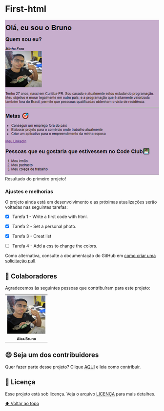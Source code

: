 # First-html
<img src="./assets/post2.png" alt="exemplo imagem">
Resultado do primeiro projeto!



### Ajustes e melhorias

O projeto ainda está em desenvolvimento e as próximas atualizações serão voltadas nas seguintes tarefas:

- [x] Tarefa 1 - Write a first code with html.
- [x] Tarefa 2 - Set a personal photo.
- [x] Tarefa 3 - Creat list
- [ ] Tarefa 4 - Add a css to change the colors.






Como alternativa, consulte a documentação do GitHub em [como criar uma solicitação pull](https://help.github.com/en/github/collaborating-with-issues-and-pull-requests/creating-a-pull-request).

## 🤝 Colaboradores

Agradecemos às seguintes pessoas que contribuíram para este projeto:


<table>
  <tr>
    <td align="center">
      <a href="#">
        <img src="./assets/250x250.png
        " width="125px"/><br>
        <sub>
          <b>Alex Bruno</b>
        </sub>
      </a>
    
</table>


## 😄 Seja um dos contribuidores<br>

Quer fazer parte desse projeto? Clique [AQUI](CONTRIBUTING.md) e leia como contribuir.

## 📝 Licença

Esse projeto está sob licença. Veja o arquivo [LICENÇA](LICENSE.md) para mais detalhes.

[⬆ Voltar ao topo](#nome-do-projeto)<br>
